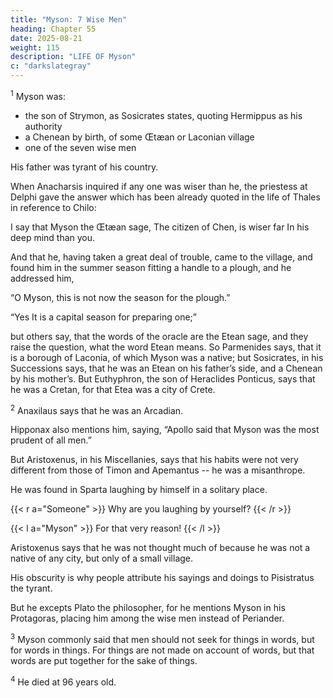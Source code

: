 ```yaml
---
title: "Myson: 7 Wise Men"
heading: Chapter 55
date: 2025-08-21
weight: 115
description: "LIFE OF Myson"
c: "darkslategray"
---
```




<sup>1</sup> Myson was:
- the son of Strymon, as Sosicrates states, quoting Hermippus as his authority
- a Chenean by birth, of some Œtæan or Laconian village
- one of the seven wise men

His father was tyrant of his country. 

When Anacharsis inquired if any one was wiser than he, the priestess at Delphi gave the answer which has been already quoted in the life of Thales in reference to Chilo:

I say that Myson the Œtæan sage,
The citizen of Chen, is wiser far
In his deep mind than you.

And that he, having taken a great deal of trouble, came to the village, and found him in the summer season fitting a handle to a plough, and he addressed him, 

“O Myson, this is not now the season for the plough.” 

“Yes It is a capital season for preparing one;” 

but others say, that the words of the oracle are the Etean sage, and they raise the question, what the word Etean means. So Parmenides says, that it is a borough of Laconia, of which Myson was a native; but Sosicrates, in his Successions says, that he was an Etean on his father’s side, and a Chenean by his mother’s. But Euthyphron, the son of Heraclides Ponticus, says that he was a Cretan, for that Etea was a city of Crete.



<sup>2</sup> Anaxilaus says that he was an Arcadian.

Hipponax also mentions him, saying, “Apollo said that Myson was the most prudent of all men.”

But Aristoxenus, in his Miscellanies, says that his habits were not very different from those of Timon and Apemantus -- he was a misanthrope.

He was found in Sparta laughing by himself in a solitary place.

{{< r a="Someone" >}}
Why are you laughing by yourself?
{{< /r >}}

{{< l a="Myson" >}}
For that very reason!
{{< /l >}}

Aristoxenus says that he was not thought much of because he was not a native of any city, but only of a small village.

His obscurity is why people attribute his sayings and doings to Pisistratus the tyrant.

But he excepts Plato the philosopher, for he mentions Myson in his Protagoras, placing him among the wise men instead of Periander.

<sup>3</sup> Myson commonly said that men should not seek for things in words, but for words in things. For things are not made on account of words, but that words are put together for the sake of things.

<sup>4</sup> He died at 96 years old.

